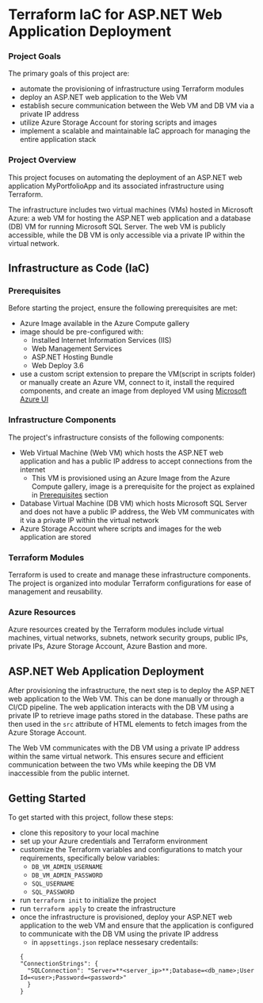 # Terraform IaC for ASP.NET Web Application Deployment

### Project Goals
The primary goals of this project are:
- automate the provisioning of infrastructure using Terraform modules
- deploy an ASP.NET web application to the Web VM
- establish secure communication between the Web VM and DB VM via a private IP address
- utilize Azure Storage Account for storing scripts and images
- implement a scalable and maintainable IaC approach for managing the entire application stack

### Project Overview
This project focuses on automating the deployment of an ASP.NET web application MyPortfolioApp and its associated infrastructure using Terraform. 

The infrastructure includes two virtual machines (VMs) hosted in Microsoft Azure: a web VM for hosting the ASP.NET web application and a database (DB) VM for running Microsoft SQL Server. The web VM is publicly accessible, while the DB VM is only accessible via a private IP within the virtual network.


## Infrastructure as Code (IaC)

### Prerequisites
Before starting the project, ensure the following prerequisites are met:
- Azure Image available in the Azure Compute gallery
- image should be pre-configured with:
  - Installed Internet Information Services (IIS)
  - Web Management Services
  - ASP.NET Hosting Bundle
  - Web Deploy 3.6
- use a custom script extension to prepare the VM(script in scripts folder) or manually create an Azure VM, connect to it, install the required components, and create an image from deployed VM using [Microsoft Azure UI](https://learn.microsoft.com/en-us/azure/virtual-machines/capture-image-portal)

### Infrastructure Components
The project's infrastructure consists of the following components:
- Web Virtual Machine (Web VM) which hosts the ASP.NET web application and has a public IP address to accept connections from the internet
  - This VM is provisioned using an Azure Image from the Azure Compute gallery, image is a prerequisite for the project as explained in [Prerequisites](#prerequisites) section
- Database Virtual Machine (DB VM) which hosts Microsoft SQL Server and does not have a public IP address, the Web VM communicates with it via a private IP within the virtual network
- Azure Storage Account where scripts and images for the web application are stored

### Terraform Modules
Terraform is used to create and manage these infrastructure components. The project is organized into modular Terraform configurations for ease of management and reusability. 

### Azure Resources
Azure resources created by the Terraform modules include virtual machines, virtual networks, subnets, network security groups, public IPs, private IPs, Azure Storage Account, Azure Bastion and more.

## ASP.NET Web Application Deployment
After provisioning the infrastructure, the next step is to deploy the ASP.NET web application to the Web VM. This can be done manually or through a CI/CD pipeline. The web application interacts with the DB VM using a private IP to retrieve image paths stored in the database. These paths are then used in the `src` attribute of HTML elements to fetch images from the Azure Storage Account.

The Web VM communicates with the DB VM using a private IP address within the same virtual network. This ensures secure and efficient communication between the two VMs while keeping the DB VM inaccessible from the public internet.

## Getting Started
To get started with this project, follow these steps:
- clone this repository to your local machine
- set up your Azure credentials and Terraform environment
- customize the Terraform variables and configurations to match your requirements, specifically below variables:
  - `DB_VM_ADMIN_USERNAME`
  - `DB_VM_ADMIN_PASSWORD`
  - `SQL_USERNAME`
  - `SQL_PASSWORD`
- run `terraform init` to initialize the project
- run `terraform apply` to create the infrastructure
- once the infrastructure is provisioned, deploy your ASP.NET web application to the web VM and ensure that the application is configured to communicate with the DB VM using the private IP address
  - in `appsettings.json` replace nessesary credentails:
  ```
  {
  "ConnectionStrings": {
    "SQLConnection": "Server=**<server_ip>**;Database=<db_name>;User Id=<user>;Password=<password>"
    }
  }
  ```